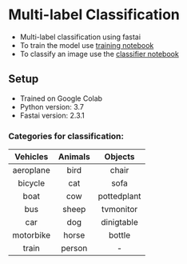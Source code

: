 # Multi-label Classification

- Multi-label classification using fastai
- To train the model use [training notebook](mult_classification_training.ipynb)
- To classify an image use the [classifier notebook](mult_classification_classifier.ipynb)

## Setup

- Trained on Google Colab
- Python version: 3.7
- Fastai version: 2.3.1

### Categories for classification:
            
|  Vehicles | Animals |   Objects   |
|:---------:|:-------:|:-----------:|
| aeroplane |   bird  |    chair    |
|  bicycle  |   cat   |     sofa    |
|    boat   |   cow   | pottedplant |
|    bus    |  sheep  |  tvmonitor  |
|    car    |   dog   |  dinigtable |
| motorbike |  horse  |    bottle   |
|   train   |  person |      -      |